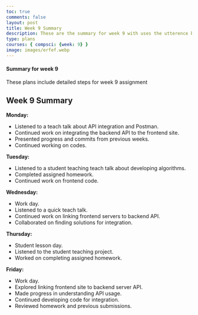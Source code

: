 ```yaml
---
toc: true
comments: false
layout: post
title: Week 9 Summary
description: These are the summary for week 9 with uses the utterence bot
type: plans
courses: { compsci: {week: 9} }
image: images/erfef.webp
---
```



#### Summary for week 9
These plans include detailed steps for week 9 assignment

## Week 9 Summary

**Monday:**
- Listened to a teach talk about API integration and Postman.
- Continued work on integrating the backend API to the frontend site.
- Presented progress and commits from previous weeks.
- Continued working on codes.

**Tuesday:**
- Listened to a student teaching teach talk about developing algorithms.
- Completed assigned homework.
- Continued work on frontend code.

**Wednesday:**
- Work day.
- Listened to a quick teach talk.
- Continued work on linking frontend servers to backend API.
- Collaborated on finding solutions for integration.

**Thursday:**
- Student lesson day.
- Listened to the student teaching project.
- Worked on completing assigned homework.

**Friday:**
- Work day.
- Explored linking frontend site to backend server API.
- Made progress in understanding API usage.
- Continued developing code for integration.
- Reviewed homework and previous submissions.
